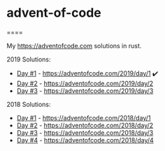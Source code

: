 # advent-of-code
====

My https://adventofcode.com solutions in rust.


2019 Solutions:

- [Day #1](2019/day-1) - https://adventofcode.com/2019/day/1 :heavy_check_mark: 
- [Day #2](2019/day-2) - https://adventofcode.com/2019/day/2
- [Day #3](2019/day-4) - https://adventofcode.com/2019/day/3

2018 Solutions:

- [Day #1](2018/day-1) - https://adventofcode.com/2018/day/1
- [Day #2](2018/day-2) - https://adventofcode.com/2018/day/2
- [Day #3](2018/day-3) - https://adventofcode.com/2018/day/3
- [Day #4](2018/day-4) - https://adventofcode.com/2018/day/4
